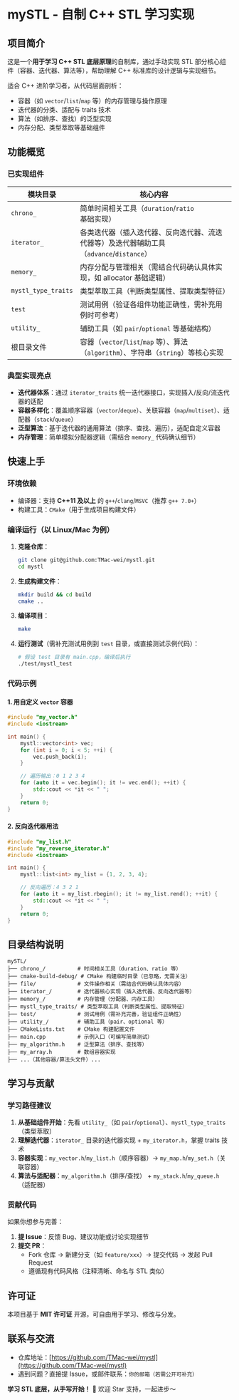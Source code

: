 # mySTL - 自制 C++ STL 学习实现  

## 项目简介  
这是一个**用于学习 C++ STL 底层原理**的自制库，通过手动实现 STL 部分核心组件（容器、迭代器、算法等），帮助理解 C++ 标准库的设计逻辑与实现细节。  

适合 C++ 进阶学习者，从代码层面剖析：  
- 容器（如 `vector`/`list`/`map` 等）的内存管理与操作原理  
- 迭代器的分类、适配与 traits 技术  
- 算法（如排序、查找）的泛型实现  
- 内存分配、类型萃取等基础组件  

## 功能概览  
### 已实现组件  
| 模块目录       | 核心内容                                                                 |  
|----------------|--------------------------------------------------------------------------|  
| `chrono_`      | 简单时间相关工具（`duration`/`ratio` 基础实现）                          |  
| `iterator_`    | 各类迭代器（插入迭代器、反向迭代器、流迭代器等）及迭代器辅助工具（`advance`/`distance`） |  
| `memory_`      | 内存分配与管理相关（需结合代码确认具体实现，如 allocator 基础逻辑）       |  
| `mystl_type_traits` | 类型萃取工具（判断类型属性、提取类型特征）                               |  
| `test`         | 测试用例（验证各组件功能正确性，需补充用例时可参考）                     |  
| `utility_`     | 辅助工具（如 `pair`/`optional` 等基础结构）                              |  
| 根目录文件     | 容器（`vector`/`list`/`map` 等）、算法（`algorithm`）、字符串（`string`）等核心实现 |  


### 典型实现亮点  
- **迭代器体系**：通过 `iterator_traits` 统一迭代器接口，实现插入/反向/流迭代器的适配  
- **容器多样化**：覆盖顺序容器（`vector`/`deque`）、关联容器（`map`/`multiset`）、适配器（`stack`/`queue`）  
- **泛型算法**：基于迭代器的通用算法（排序、查找、遍历），适配自定义容器  
- **内存管理**：简单模拟分配器逻辑（需结合 `memory_` 代码确认细节）  


## 快速上手  
### 环境依赖  
- 编译器：支持 **C++11 及以上** 的 `g++`/`clang`/`MSVC`（推荐 `g++ 7.0+`）  
- 构建工具：`CMake`（用于生成项目构建文件）  


### 编译运行（以 Linux/Mac 为例）  
1. **克隆仓库**：  
   ```bash  
   git clone git@github.com:TMac-wei/mystl.git  
   cd mystl  
   ```  

2. **生成构建文件**：  
   ```bash  
   mkdir build && cd build  
   cmake ..  
   ```  

3. **编译项目**：  
   ```bash  
   make  
   ```  

4. **运行测试**（需补充测试用例到 `test` 目录，或直接测试示例代码）：  
   ```bash  
   # 假设 test 目录有 main.cpp，编译后执行  
   ./test/mystl_test  
   ```  


### 代码示例  
#### 1. 用自定义 `vector` 容器  
```cpp  
#include "my_vector.h"  
#include <iostream>  

int main() {  
    mystl::vector<int> vec;  
    for (int i = 0; i < 5; ++i) {  
        vec.push_back(i);  
    }  

    // 遍历输出：0 1 2 3 4  
    for (auto it = vec.begin(); it != vec.end(); ++it) {  
        std::cout << *it << " ";  
    }  
    return 0;  
}  
```  

#### 2. 反向迭代器用法  
```cpp  
#include "my_list.h"  
#include "my_reverse_iterator.h"  
#include <iostream>  

int main() {  
    mystl::list<int> my_list = {1, 2, 3, 4};  

    // 反向遍历：4 3 2 1  
    for (auto it = my_list.rbegin(); it != my_list.rend(); ++it) {  
        std::cout << *it << " ";  
    }  
    return 0;  
}  
```  


## 目录结构说明  
```  
mySTL/  
├── chrono_/          # 时间相关工具（duration、ratio 等）  
├── cmake-build-debug/ # CMake 构建临时目录（已忽略，无需关注）  
├── file/             # 文件操作相关（需结合代码确认具体内容）  
├── iterator_/        # 迭代器核心实现（插入迭代器、反向迭代器等）  
├── memory_/          # 内存管理（分配器、内存工具）  
├── mystl_type_traits/ # 类型萃取工具（判断类型属性、提取特征）  
├── test/             # 测试用例（需补充完善，验证组件正确性）  
├── utility_/         # 辅助工具（pair、optional 等）  
├── CMakeLists.txt    # CMake 构建配置文件  
├── main.cpp          # 示例入口（可编写简单测试）  
├── my_algorithm.h    # 泛型算法（排序、查找等）  
├── my_array.h        # 数组容器实现  
├── ...（其他容器/算法头文件）...  
```  


## 学习与贡献  
### 学习路径建议  
1. **从基础组件开始**：先看 `utility_`（如 `pair`/`optional`）、`mystl_type_traits`（类型萃取）  
2. **理解迭代器**：`iterator_` 目录的迭代器实现 + `my_iterator.h`，掌握 traits 技术  
3. **容器实现**：`my_vector.h`/`my_list.h`（顺序容器）→ `my_map.h`/`my_set.h`（关联容器）  
4. **算法与适配器**：`my_algorithm.h`（排序/查找） + `my_stack.h`/`my_queue.h`（适配器）  


### 贡献代码  
如果你想参与完善：  
1. **提 Issue**：反馈 Bug、建议功能或讨论实现细节  
2. **提交 PR**：  
   - Fork 仓库 → 新建分支（如 `feature/xxx`）→ 提交代码 → 发起 Pull Request  
   - 遵循现有代码风格（注释清晰、命名与 STL 类似）  


## 许可证  
本项目基于 **MIT 许可证** 开源，可自由用于学习、修改与分发。  


## 联系与交流  
- 仓库地址：[https://github.com/TMac-wei/mystl](https://github.com/TMac-wei/mystl)  
- 遇到问题？直接提 Issue，或邮件联系：`你的邮箱（若需公开可补充）`  

**学习 STL 底层，从手写开始！** 🚀 欢迎 Star 支持，一起进步～
